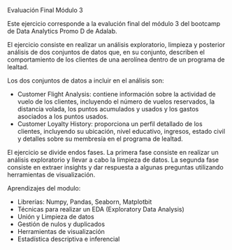Evaluación Final Módulo 3

Este ejercicio corresponde a la evalución final del módulo 3 del bootcamp de Data Analytics Promo D de Adalab. 

El ejercicio consiste en realizar un análisis exploratorio, limpieza y posterior análisis de dos conjuntos de datos que, en su conjunto, describen el comportamiento de los clientes de una aerolínea dentro de un programa de lealtad. 

Los dos conjuntos de datos a incluir en el análisis son:
- Customer Flight Analysis: contiene información sobre la actividad de vuelo de los clientes, incluyendo el número de vuelos reservados, la distancia volada, los puntos acumulados y usados y los gastos asociados a los puntos usados.
- Customer Loyalty History: proporciona un perfil detallado de los clientes, incluyendo su ubicación, nivel educativo, ingresos, estado civil y detalles sobre su membresía en el programa de lealtad.

El ejercicio se divide endos fases. La primera fase consiste en realizar un análisis exploratorio y llevar a cabo la limpieza de datos. La segunda fase consiste en extraer insights y dar respuesta a algunas preguntas utilizando herramientas de visualización.

Aprendizajes del modulo:
- Librerías: Numpy, Pandas, Seaborn, Matplotbit
- Técnicas para realizar un EDA (Exploratory Data Analysis)
- Unión y Limpieza de datos
- Gestión de nulos y duplicados
- Herramientas de visualización
- Estadística descriptiva e inferencial
  

